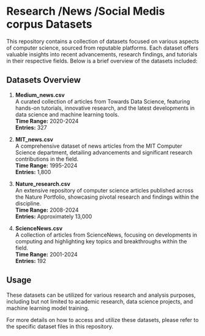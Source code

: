 # Research /News /Social Medis corpus Datasets

This repository contains a collection of datasets focused on various aspects of computer science, sourced from reputable platforms. Each dataset offers valuable insights into recent advancements, research findings, and tutorials in their respective fields. Below is a brief overview of the datasets included:

## Datasets Overview

1. **Medium_news.csv**  
   A curated collection of articles from Towards Data Science, featuring hands-on tutorials, innovative research, and the latest developments in data science and machine learning tools.  
   **Time Range:** 2020-2024  
   **Entries:** 327  

2. **MIT_news.csv**  
   A comprehensive dataset of news articles from the MIT Computer Science department, detailing advancements and significant research contributions in the field.  
   **Time Range:** 1995-2024  
   **Entries:** 1,800  

3. **Nature_research.csv**  
   An extensive repository of computer science articles published across the Nature Portfolio, showcasing pivotal research and findings within the discipline.  
   **Time Range:** 2008-2024  
   **Entries:** Approximately 13,000  

4. **ScienceNews.csv**  
   A collection of articles from ScienceNews, focusing on developments in computing and highlighting key topics and breakthroughs within the field.  
   **Time Range:** 2001-2024  
   **Entries:** 192  

## Usage

These datasets can be utilized for various research and analysis purposes, including but not limited to academic research, data science projects, and machine learning model training.

For more details on how to access and utilize these datasets, please refer to the specific dataset files in this repository.
